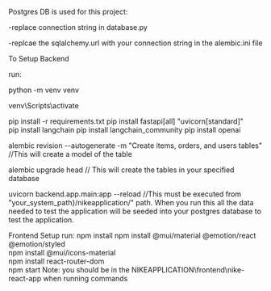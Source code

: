 Postgres DB is used for this project:

-replace connection string in database.py

-replcae the sqlalchemy.url with your connection string in the alembic.ini file

To Setup Backend

run:

python -m venv venv

venv\Scripts\activate   	

pip install -r requirements.txt
pip install fastapi[all] "uvicorn[standard]"  
pip install langchain
pip install langchain_community
pip install openai

alembic revision --autogenerate -m "Create items, orders, and users tables" //This will create a model of the table  

alembic upgrade head // This will create the tables in your specified database

uvicorn backend.app.main:app --reload  //This must be executed from "your_system_path}/nikeapplication/" path. When you run this all the data needed to test the application will be seeded into your postgres database to test the application. 

Frontend Setup
run:
npm install
npm install @mui/material @emotion/react @emotion/styled   
npm install @mui/icons-material  
npm install react-router-dom   
npm start 
Note: you should be in the NIKEAPPLICATION\frontend\nike-react-app when running commands
